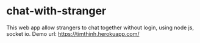 # chat-with-stranger
This web app allow strangers to chat together without login, using node js, socket io.
Demo url: https://timthinh.herokuapp.com/
